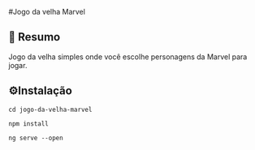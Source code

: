 #Jogo da velha Marvel

## 📝 Resumo
Jogo da velha simples onde você escolhe personagens da Marvel para jogar.

## ⚙️Instalação
```
cd jogo-da-velha-marvel
```
```
npm install
```
```
ng serve --open
```


